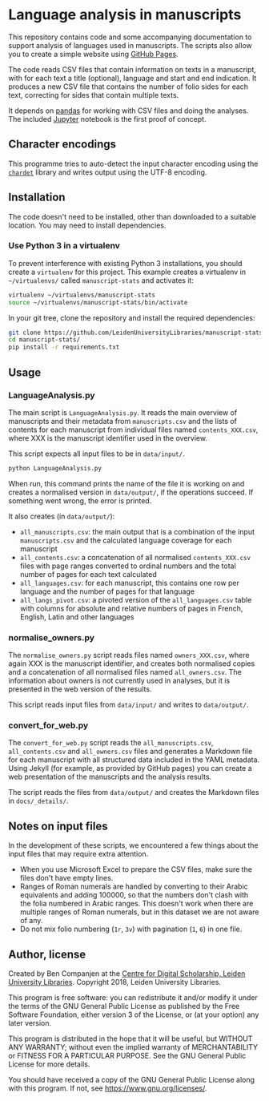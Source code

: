 # Language analysis in manuscripts

This repository contains code and some accompanying documentation to support analysis of languages used in manuscripts.
The scripts also allow you to create a simple website using [GitHub Pages][ghp].

[ghp]: https://pages.github.com/

The code reads CSV files that contain information on texts in a manuscript, with for each text a title (optional),
language and start and end indication. It produces a new CSV file that contains the number of folio sides for
each text, correcting for sides that contain multiple texts.

It depends on [pandas](https://pandas.pydata.org/) for working with CSV files and doing the analyses.
The included [Jupyter](https://jupyter.org/) notebook is the first proof of concept.

## Character encodings

This programme tries to auto-detect the input character encoding using the [`chardet`][chardet] library and
writes output using the UTF-8 encoding.

[chardet]: https://github.com/chardet/chardet

## Installation

The code doesn't need to be installed, other than downloaded to a suitable location. You may need to install
dependencies.

### Use Python 3 in a virtualenv

To prevent interference with existing Python 3 installations, you should create a `virtualenv` for this project. This
example creates a virtualenv in `~/virtualenvs/` called `manuscript-stats` and activates it:

```bash
virtualenv ~/virtualenvs/manuscript-stats
source ~/virtualenvs/manuscript-stats/bin/activate
```

In your git tree, clone the repository and install the required dependencies:

```bash
git clone https://github.com/LeidenUniversityLibraries/manuscript-stats.git
cd manuscript-stats/
pip install -r requirements.txt
```

## Usage

### LanguageAnalysis.py

The main script is `LanguageAnalysis.py`. It reads the main overview of manuscripts and their metadata from `manuscripts.csv`
and the lists of contents for each manuscript from individual files named `contents_XXX.csv`, where XXX is the manuscript identifier used in the overview.

This script expects all input files to be in `data/input/`.

```bash
python LanguageAnalysis.py
```

When run, this command prints the name of the file it is working on and creates a normalised version in `data/output/`, if
the operations succeed. If something went wrong, the error is printed.

It also creates (in `data/output/`):

- `all_manuscripts.csv`: the main output that is a combination of the input `manuscripts.csv` and the calculated language coverage for each manuscript
- `all_contents.csv`: a concatenation of all normalised `contents_XXX.csv` files with page ranges converted to ordinal numbers and the total number of pages for each text calculated
- `all_languages.csv`: for each manuscript, this contains one row per language and the number of pages for that language
- `all_langs_pivot.csv`: a pivoted version of the `all_languages.csv` table with columns for absolute and relative numbers of pages in French, English, Latin and other languages

### normalise_owners.py

The `normalise_owners.py` script reads files named `owners_XXX.csv`, where again XXX is the manuscript identifier, and
creates both normalised copies and a concatenation of all normalised files named `all_owners.csv`. The information about owners
is not currently used in analyses, but it is presented in the web version of the results.

This script reads input files from `data/input/` and writes to `data/output/`.

### convert_for_web.py

The `convert_for_web.py` script reads the `all_manuscripts.csv`, `all_contents.csv` and `all_owners.csv` files and generates
a Markdown file for each manuscript with all structured data included in the YAML metadata. Using Jekyll (for example, as
provided by GitHub pages) you can create a web presentation of the manuscripts and the analysis results.

The script reads the files from `data/output/` and creates the Markdown files in `docs/_details/`.

## Notes on input files

In the development of these scripts, we encountered a few things about the input files that may require extra attention.

- When you use Microsoft Excel to prepare the CSV files, make sure the files don't have empty lines.
- Ranges of Roman numerals are handled by converting to their Arabic equivalents and adding 100000, so that the numbers don't
clash with the folia numbered in Arabic ranges. This doesn't work when there are multiple ranges of Roman numerals, but in
this dataset we are not aware of any.
- Do not mix folio numbering (`1r`, `3v`) with pagination (`1`, `6`) in one file.

## Author, license

Created by Ben Companjen at the [Centre for Digital Scholarship, Leiden University Libraries](https://www.library.universiteitleiden.nl/cds/).
Copyright 2018, Leiden University Libraries.

This program is free software: you can redistribute it and/or modify
it under the terms of the GNU General Public License as published by
the Free Software Foundation, either version 3 of the License, or
(at your option) any later version.

This program is distributed in the hope that it will be useful,
but WITHOUT ANY WARRANTY; without even the implied warranty of
MERCHANTABILITY or FITNESS FOR A PARTICULAR PURPOSE.  See the
GNU General Public License for more details.

You should have received a copy of the GNU General Public License
along with this program.  If not, see <https://www.gnu.org/licenses/>.

